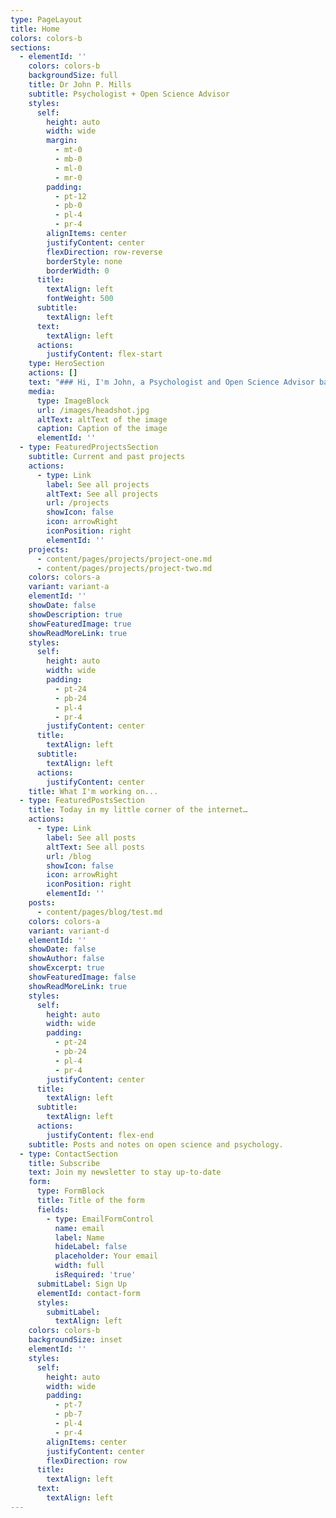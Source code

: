 ```yaml
---
type: PageLayout
title: Home
colors: colors-b
sections:
  - elementId: ''
    colors: colors-b
    backgroundSize: full
    title: Dr John P. Mills
    subtitle: Psychologist + Open Science Advisor
    styles:
      self:
        height: auto
        width: wide
        margin:
          - mt-0
          - mb-0
          - ml-0
          - mr-0
        padding:
          - pt-12
          - pb-0
          - pl-4
          - pr-4
        alignItems: center
        justifyContent: center
        flexDirection: row-reverse
        borderStyle: none
        borderWidth: 0
      title:
        textAlign: left
        fontWeight: 500
      subtitle:
        textAlign: left
      text:
        textAlign: left
      actions:
        justifyContent: flex-start
    type: HeroSection
    actions: []
    text: "### Hi, I'm John, a Psychologist and Open Science Advisor based between London and Rotterdam.\n\nI consider myself a problem solver and enjoy coming up with creative solutions. I am currently working on changing the academic culture around research integrity through open science at\_[Erasmus University Rotterdam](https://www.eur.nl/en), and figuring out how best to support online gamers with their mental health at\_[Play Aid](https://www.play-aid.org/).\n"
    media:
      type: ImageBlock
      url: /images/headshot.jpg
      altText: altText of the image
      caption: Caption of the image
      elementId: ''
  - type: FeaturedProjectsSection
    subtitle: Current and past projects
    actions:
      - type: Link
        label: See all projects
        altText: See all projects
        url: /projects
        showIcon: false
        icon: arrowRight
        iconPosition: right
        elementId: ''
    projects:
      - content/pages/projects/project-one.md
      - content/pages/projects/project-two.md
    colors: colors-a
    variant: variant-a
    elementId: ''
    showDate: false
    showDescription: true
    showFeaturedImage: true
    showReadMoreLink: true
    styles:
      self:
        height: auto
        width: wide
        padding:
          - pt-24
          - pb-24
          - pl-4
          - pr-4
        justifyContent: center
      title:
        textAlign: left
      subtitle:
        textAlign: left
      actions:
        justifyContent: center
    title: What I'm working on...
  - type: FeaturedPostsSection
    title: Today in my little corner of the internet…
    actions:
      - type: Link
        label: See all posts
        altText: See all posts
        url: /blog
        showIcon: false
        icon: arrowRight
        iconPosition: right
        elementId: ''
    posts:
      - content/pages/blog/test.md
    colors: colors-a
    variant: variant-d
    elementId: ''
    showDate: false
    showAuthor: false
    showExcerpt: true
    showFeaturedImage: false
    showReadMoreLink: true
    styles:
      self:
        height: auto
        width: wide
        padding:
          - pt-24
          - pb-24
          - pl-4
          - pr-4
        justifyContent: center
      title:
        textAlign: left
      subtitle:
        textAlign: left
      actions:
        justifyContent: flex-end
    subtitle: Posts and notes on open science and psychology.
  - type: ContactSection
    title: Subscribe
    text: Join my newsletter to stay up-to-date
    form:
      type: FormBlock
      title: Title of the form
      fields:
        - type: EmailFormControl
          name: email
          label: Name
          hideLabel: false
          placeholder: Your email
          width: full
          isRequired: 'true'
      submitLabel: Sign Up
      elementId: contact-form
      styles:
        submitLabel:
          textAlign: left
    colors: colors-b
    backgroundSize: inset
    elementId: ''
    styles:
      self:
        height: auto
        width: wide
        padding:
          - pt-7
          - pb-7
          - pl-4
          - pr-4
        alignItems: center
        justifyContent: center
        flexDirection: row
      title:
        textAlign: left
      text:
        textAlign: left
---
```

